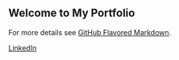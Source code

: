 ## Welcome to My Portfolio

For more details see [GitHub Flavored Markdown](https://guides.github.com/features/mastering-markdown/).

[LinkedIn](https://www.linkedin.com/in/shamshudeen-j-948ab726/)
